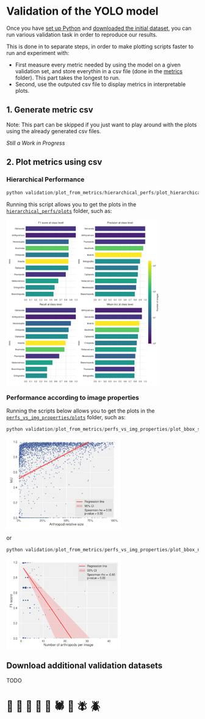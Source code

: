 # Validation of the YOLO model

Once you have [set up Python](../README.md#set-up-python) and [downloaded the initial dataset](../README.md#download-the-dataset), you can run various validation task in order to reproduce our results.

This is done in to separate steps, in order to make plotting scripts faster to run and experiment with:
- First measure every metric needed by using the model on a given validation set, and store everythin in a csv file (done in the [metrics](metrics) folder). This part takes the longest to run.
- Second, use the outputed csv file to display metrics in interpretable plots.

## 1. Generate metric csv

Note: This part can be skipped if you just want to play around with the plots using the already generated csv files.

*Still a Work in Progress*


## 2. Plot metrics using csv

### Hierarchical Performance

```python
python validation/plot_from_metrics/hierarchical_perfs/plot_hierarchical_perfs.py
```
 Running this script allows you to get the plots in the [`hierarchical_perfs/plots`](plot_from_metrics/hierarchical_perfs/plots) folder, such as:

 <img src="https://github.com/edgaremy/arthropod-detection-dataset/blob/main/validation/plot_from_metrics/hierarchical_perfs/plots/class_perfs_yolo11l.png?raw=true" width="400" align="center">


### Performance according to image properties


 Running the scripts below allows you to get the plots in the [`perfs_vs_img_properties/plots`](plot_from_metrics/perfs_vs_img_properties/plots) folder, such as:

```python
python validation/plot_from_metrics/perfs_vs_img_properties/plot_bbox_size_perf.py
```

 <img src="https://github.com/edgaremy/arthropod-detection-dataset/blob/main/validation/plot_from_metrics/perfs_vs_img_properties/plots/bbox_size_IoU_11l.png?raw=true" width="300" align="center">

or

```python
python validation/plot_from_metrics/perfs_vs_img_properties/plot_bbox_number_perf.py
```
 <img src="https://github.com/edgaremy/arthropod-detection-dataset/blob/main/validation/plot_from_metrics/perfs_vs_img_properties/plots/bbox_number_F1_11l.png?raw=true" width="300" align="center">

## Download additional validation datasets

TODO

#
# 🐞 🐜 🦋 🦗 🐝 🕷️ 🐛 🪰 🪲